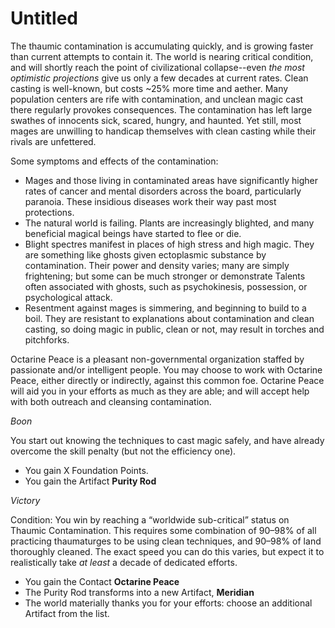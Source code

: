 # Untitled

The thaumic contamination is accumulating quickly, and is growing faster than current attempts to contain it. The world is nearing critical condition, and will shortly reach the point of civilizational collapse--even *the most optimistic projections* give us only a few decades at current rates. Clean casting is well-known, but costs ~25% more time and aether. Many population centers are rife with contamination, and unclean magic cast there regularly provokes consequences. The contamination has left large swathes of innocents sick, scared, hungry, and haunted. Yet still, most mages are unwilling to handicap themselves with clean casting while their rivals are unfettered.

Some symptoms and effects of the contamination:

- Mages and those living in contaminated areas have significantly higher rates of cancer and mental disorders across the board, particularly paranoia. These insidious diseases work their way past most protections.
- The natural world is failing. Plants are increasingly blighted, and many beneficial magical beings have started to flee or die.
- Blight spectres manifest in places of high stress and high magic. They are something like ghosts given ectoplasmic substance by contamination. Their power and density varies; many are simply frightening; but some can be much stronger or demonstrate Talents often associated with ghosts, such as psychokinesis, possession, or psychological attack.
- Resentment against mages is simmering, and beginning to build to a boil. They are resistant to explanations about contamination and clean casting, so doing magic in public, clean or not, may result in torches and pitchforks.

Octarine Peace is a pleasant non-governmental organization staffed by passionate and/or intelligent people. You may choose to work with Octarine Peace, either directly or indirectly, against this common foe. Octarine Peace will aid you in your efforts as much as they are able; and will accept help with both outreach and cleansing contamination.

*Boon*

You start out knowing the techniques to cast magic safely, and have already overcome the skill penalty (but not the efficiency one).

- You gain X Foundation Points.
- You gain the Artifact **Purity Rod**

*Victory*

Condition: You win by reaching a “worldwide sub-critical” status on Thaumic Contamination. This requires some combination of 90–98% of all practicing thaumaturges to be using clean techniques, and 90–98% of land thoroughly cleaned. The exact speed you can do this varies, but expect it to realistically take *at least* a decade of dedicated efforts.

- You gain the Contact **Octarine Peace**
- The Purity Rod transforms into a new Artifact, **Meridian**
- The world materially thanks you for your efforts: choose an additional Artifact from the list.